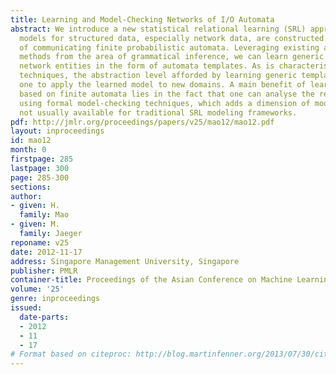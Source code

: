 ```yaml
---
title: Learning and Model-Checking Networks of I/O Automata
abstract: We introduce a new statistical relational learning (SRL) approach in which
  models for structured data, especially network data, are constructed as networks
  of communicating finite probabilistic automata. Leveraging existing automata learning
  methods from the area of grammatical inference, we can learn generic models for
  network entities in the form of automata templates. As is characteristic for SRL
  techniques, the abstraction level afforded by learning generic templates enables
  one to apply the learned model to new domains. A main benefit of learning models
  based on finite automata lies in the fact that one can analyse the resulting models
  using formal model-checking techniques, which adds a dimension of model analysis
  not usually available for traditional SRL modeling frameworks.
pdf: http://jmlr.org/proceedings/papers/v25/mao12/mao12.pdf
layout: inproceedings
id: mao12
month: 0
firstpage: 285
lastpage: 300
page: 285-300
sections: 
author:
- given: H.
  family: Mao
- given: M.
  family: Jaeger
reponame: v25
date: 2012-11-17
address: Singapore Management University, Singapore
publisher: PMLR
container-title: Proceedings of the Asian Conference on Machine Learning
volume: '25'
genre: inproceedings
issued:
  date-parts:
  - 2012
  - 11
  - 17
# Format based on citeproc: http://blog.martinfenner.org/2013/07/30/citeproc-yaml-for-bibliographies/
---
```

